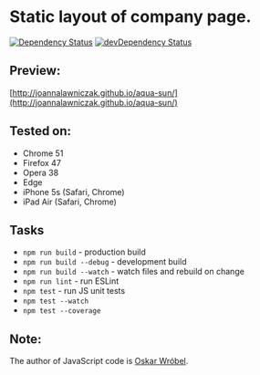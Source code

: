 # Static layout of company page.

[![Dependency Status](https://david-dm.org/joannalawniczak/aqua-sun.svg)](https://david-dm.org/joannalawniczak/aqua-sun)
[![devDependency Status](https://david-dm.org/joannalawniczak/aqua-sun/dev-status.svg)](https://david-dm.org/joannalawniczak/aqua-sun?type=dev)

## Preview:
[http://joannalawniczak.github.io/aqua-sun/](http://joannalawniczak.github.io/aqua-sun/)

## Tested on:
- Chrome 51
- Firefox 47
- Opera 38
- Edge
- iPhone 5s (Safari, Chrome)
- iPad Air (Safari, Chrome)

## Tasks
- `npm run build` - production build
- `npm run build --debug` - development build
- `npm run build --watch` - watch files and rebuild on change
- `npm run lint` - run ESLint
- `npm test` - run JS unit tests
- `npm test --watch`
- `npm test --coverage`

## Note:
The author of JavaScript code is [Oskar Wróbel](https://github.com/oskarwrobel).
